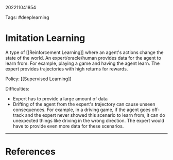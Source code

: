 202211041854

Tags: #deeplearning

# Imitation Learning
A type of [[Reinforcement Learning]] where an agent's actions change the state of the world.  An expert/oracle/human provides data for the agent to learn from.  For example, playing a game and having the agent learn.  The expert provides trajectories with high returns for rewards.

Policy: [[Supervised Learning]]

Difficulties:
- Expert has to provide a large amount of data
- Drifting of the agent from the expert's trajectory can cause unseen consequences.  For example, in a driving game, if the agent goes off-track and the expert never showed this scenario to learn from, it can do unexpected things like driving in the wrong direction.  The expert would have to provide even more data for these scenarios.

---
# References
